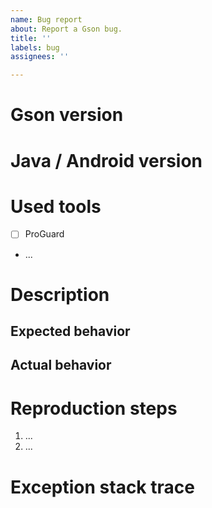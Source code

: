 ```yaml
---
name: Bug report
about: Report a Gson bug.
title: ''
labels: bug
assignees: ''

---
```


# Gson version
<!-- Gson version you are using, for example '2.8.8' -->


# Java / Android version
<!-- Version of the Java or Android platform on which the bug occurred -->


# Used tools
<!-- List relevant build tools here which might affect Gson -->
- [ ] ProGuard
- ...

# Description
<!-- Describe the bug you experienced -->


## Expected behavior
<!-- What behavior did you expect? -->


## Actual behavior
<!-- What happened instead? -->


# Reproduction steps
<!-- Provide exact reproduction steps for reproducing the bug -->
<!-- Provide a short code snippet or link to a demo project -->

1. ...
2. ...

# Exception stack trace
<!-- In case an exception occurred, paste the COMPLETE exception stack trace in the code block below or attach it as file -->

```

```
